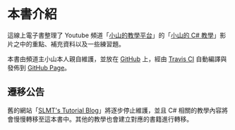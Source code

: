# 本書介紹

這線上電子書整理了 Youtube 頻道「[小山的教學平台](https://www.youtube.com/channel/UCmumrs_hb9s6eoVI29gLBgA)」的「[小山的 C# 教學](https://www.youtube.com/channel/UCmumrs_hb9s6eoVI29gLBgA/playlists)」影片之中的重點、補充資料以及一些練習題。

本書由頻道主小山本人親自維護，並放在 [GitHub](https://github.com/) 上，經由 [Travis CI](https://www.travis-ci.com/) 自動編譯與發佈到 [GitHub Page](https://pages.github.com/)。

## 遷移公告

舊的網站「[SLMT's Tutorial Blog](http://slmtsite.blogspot.com/2013/11/c.html)」將逐步停止維護，並且 C# 相關的教學內容將會慢慢轉移至這本書中。其他的教學也會建立對應的書籍進行轉移。
